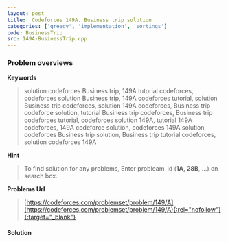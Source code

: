 ```yaml
---
layout: post
title:  Codeforces 149A. Business trip solution
categories: ['greedy', 'implementation', 'sortings']
code: BusinessTrip
src: 149A-BusinessTrip.cpp
---
```

### **Problem overviews**

**Keywords**
> solution codeforces Business trip, 149A tutorial codeforces, codeforces solution Business trip, 149A codeforces tutorial, solution Business trip codeforces, solution 149A codeforces, Business trip codeforce solution, tutorial Business trip codeforces, Business trip codeforces tutorial, codeforces solution 149A, tutorial 149A codeforces, 149A codeforce solution, codeforces 149A solution, codeforces Business trip solution, Business trip tutorial codeforces, solution codeforces 149A

**Hint**
> To find solution for any problems, Enter probleam_id (**1A, 28B**, ...) on search box. 

**Problems Url**
> [https://codeforces.com/problemset/problem/149/A](https://codeforces.com/problemset/problem/149/A){:rel="nofollow"}{:target="_blank"}

#### **Solution**



